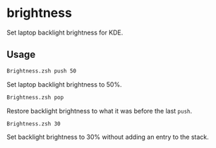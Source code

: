 # brightness

Set laptop backlight brightness for KDE.

## Usage

```bash
Brightness.zsh push 50
```
Set laptop backlight brightness to 50%.

```bash
Brightness.zsh pop
```
Restore backlight brightness to what it was before the last `push`.

```bash
Brightness.zsh 30
```
Set backlight brightness to 30% without adding an entry to the stack.
